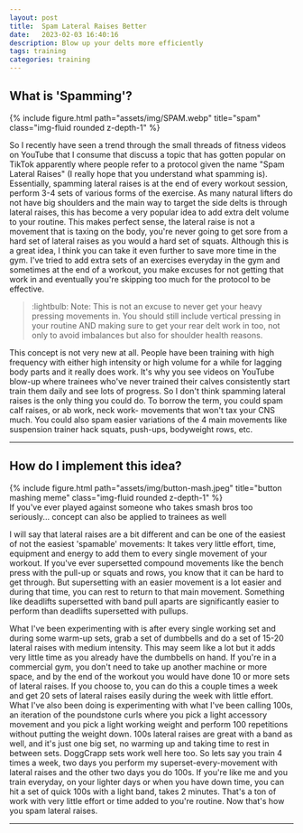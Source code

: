 ```yaml
---
layout: post
title:  Spam Lateral Raises Better 
date:   2023-02-03 16:40:16
description: Blow up your delts more efficiently
tags: training
categories: training
---
```


## What is 'Spamming'?

<div class="container">
    <div class="row">
        <div class="col-sm mt-3 mt-md-0">
            {% include figure.html path="assets/img/SPAM.webp" title="spam" class="img-fluid rounded z-depth-1" %}
        </div>
    </div>
</div>


So I recently have seen a trend through the small threads of fitness videos on YouTube that I consume that discuss a topic that has gotten popular on TikTok apparently where people refer to a protocol given the name "Spam Lateral Raises" (I really hope that you understand what spamming is). Essentially, spamming lateral raises is at the end of every workout session, perform 3-4 sets of various forms of the exercise. As many natural lifters do not have big shoulders and the main way to target the side delts is through lateral raises, this has become a very popular idea to add extra delt volume to your routine. This makes perfect sense, the lateral raise is not a movement that is taxing on the body, you're never going to get sore from a hard set of lateral raises as you would a hard set of squats. Although this is a great idea, I think you can take it even further to save more time in the gym. I've tried to add extra sets of an exercises everyday in the gym and sometimes at the end of a workout, you make excuses for not getting that work in and eventually you're skipping too much for the protocol to be effective. 

> :lightbulb: Note: This is not an excuse to never get your heavy pressing movements in. You should still include vertical pressing in your routine AND making sure to get your rear delt work in too, not only to avoid imbalances but also for shoulder health reasons. 


This concept is not very new at all. People have been training with high frequency with either high intensity or high volume for a while for lagging body parts and it really does work. It's why you see videos on YouTube blow-up where trainees who've never trained their calves consistently start train them daily and see lots of progress. So I don't think spamming lateral raises is the only thing you could do. To borrow the term, you could spam calf raises, or ab work, neck work- movements that won't tax your CNS much. You could also spam easier variations of the 4 main movements like suspension trainer hack squats, push-ups, bodyweight rows, etc. 


_________________


## How do I implement this idea?

<div class="container">
    <div class="row">
        <div class="col-sm mt-3 mt-md-0">
            {% include figure.html path="assets/img/button-mash.jpeg" title="button mashing meme" class="img-fluid rounded z-depth-1" %}
        </div>
    </div>
    <div class="caption">
        If you've ever played against someone who takes smash bros too seriously... concept can also be applied to trainees as well
    </div>
</div>

I will say that lateral raises are a bit different and can be one of the easiest of not the easiest 'spamable' movements: It takes very little effort, time, equipment and energy to add them to every single movement of your workout. If you've ever supersetted compound movements like the bench press with the pull-up or squats and rows, you know that it can be hard to get through. But supersetting with an easier movement is a lot easier and during that time, you can rest to return to that main movement. Something like deadlifts supersetted with band pull aparts are significantly easier to perform than deadlifts supersetted with pullups. 

What I've been experimenting with is after every single working set and during some warm-up sets, grab a set of dumbbells and do a set of 15-20 lateral raises with medium intensity. This may seem like a lot but it adds very little time as you already have the dumbbells on hand. If you're in a commercial gym, you don't need to take up another machine or more space, and by the end of the workout you would have done 10 or more sets of lateral raises. If you choose to, you can do this a couple times a week and get 20 sets of lateral raises easily during the week with little effort. What I've also been doing is experimenting with what I've been calling 100s, an iteration of the poundstone curls where you pick a light accessory movement and you pick a light working weight and perform 100 repetitions without putting the weight down. 100s lateral raises are great with a band as well, and it's just one big set, no warming up and taking time to rest in between sets. DoggCrapp sets work well here too. So lets say you train 4 times a week, two days you perform my superset-every-movement with lateral raises and the other two days you do 100s. If you're like me and you train everyday, on your lighter days or when you have down time, you can hit a set of quick 100s with a light band, takes 2 minutes. That's a ton of work with very little effort or time added to you're routine. Now that's how you spam lateral raises. 


_________________


